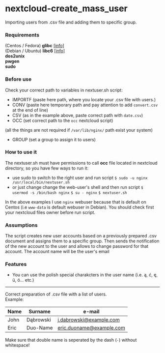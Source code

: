 # nextcloud-create_mass_user
Importing users from .csv file and adding them to specific group.

### Requirements
(Centos / Fedora) **glibc** [[info]](https://sourceware.org/git/?p=glibc.git)  
(Debian / Ubuntu) **libc6** [[info]](https://packages.debian.org/pl/sid/libc6)  
**dos2unix**  
**pwgen**  
**sudo**  

### Before use
Check your correct path to variables in nextuser.sh script:
- IMPORTF (paste here path, where you locate your .csv file with users.)
- CONV (paste here temporary path and pay attention to add `convert.csv` at the end of line)
- CSV (as in the example above, paste correct path with `date.csv`)
- OCC (set correct path to the `occ` nextcloud script)

(all the things are not required if `/var/lib/nginx/` path exist your system)

- GROUP (set a group to assign it to users)

### How to use it
The nextuser.sh must have permissions to call **occ** file located in nextcloud directory, so you have few ways to run it:
- use sudo to switch to the right user and run script
`$ sudo -u nginx /usr/local/bin/nextuser.sh`
- or just change change the web-user's shell and then run script
`$ usermod -s /bin/bash nginx`
`$ su - nginx`
`$ nextuser.sh`

In the above examples I use `nginx` webuser because that is default on Centos (i.e `www-data` is default webuser in Debian). You should check first your nextcloud files owner before run script.

### Assumptions
The script creates new user accounts based on a previously prepared .csv document and assigns them to a specific group.
Then sends the notification of the new account to the user and allows to change password for that account.
The account name will be the user's email

### Features
- You can use the polish special charakcters in the user name (i.e. ą, ć, ę, ü, ö... etc.)

---------------------------
Correct preparation of .csv file with a list of users.  
Example:  

Name | Surname | e-mail  
--- | --- | ---  
John   | Dąbrowski | j.dabrowski@example.com  
Eric     | Duo-Name | eric.duoname@example.com  

Make sure that double name is seperated by the dash (`-`) without whitespace!
